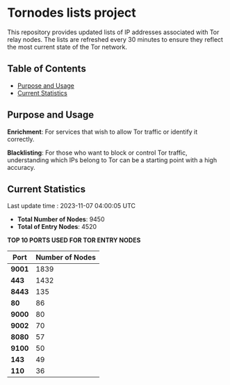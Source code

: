 # Tornodes lists project

This repository provides updated lists of IP addresses associated with Tor relay nodes. The lists are refreshed every 30 minutes to ensure they reflect the most current state of the Tor network.

## Table of Contents

- [Purpose and Usage](#purpose-and-usage)
- [Current Statistics](#current-statistics)


## Purpose and Usage

**Enrichment**: For services that wish to allow Tor traffic or identify it correctly.

**Blacklisting**: For those who want to block or control Tor traffic, understanding which IPs belong to Tor can be a starting point with a high accuracy.

## Current Statistics

Last update time : 2023-11-07 04:00:05 UTC

- **Total Number of Nodes**: 9450
- **Total of Entry Nodes**: 4520

**TOP 10 PORTS USED FOR TOR ENTRY NODES**

| **Port** | **Number of Nodes** |
|------|-----------------|
| **9001**   | 1839  |
| **443**   | 1432  |
| **8443**   | 135  |
| **80**   | 86  |
| **9000**   | 80  |
| **9002**   | 70  |
| **8080**   | 57  |
| **9100**   | 50  |
| **143**   | 49  |
| **110**   | 36  |

